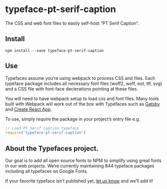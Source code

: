 
# typeface-pt-serif-caption

The CSS and web font files to easily self-host “PT Serif Caption”.

## Install

`npm install --save typeface-pt-serif-caption`

## Use

Typefaces assume you’re using webpack to process CSS and files. Each typeface
package includes all necessary font files (woff2, woff, eot, ttf, svg) and
a CSS file with font-face declerations pointing at these files.

You will need to have webpack setup to load css and font files. Many tools built
with Webpack will work out of the box with Typefaces such as [Gatsby](https://github.com/gatsbyjs/gatsby)
and [Create React App](https://github.com/facebookincubator/create-react-app).

To use, simply require the package in your project’s entry file e.g.

```javascript
// Load PT Serif Caption typeface
require('typeface-pt-serif-caption')
```

## About the Typefaces project.

Our goal is to add all open source fonts to NPM to simplify using great fonts in
our web projects. We’re currently maintaining 844 typeface packages
including all typefaces on Google Fonts.

If your favorite typeface isn’t published yet, [let us know](https://github.com/KyleAMathews/typefaces)
and we’ll add it!
